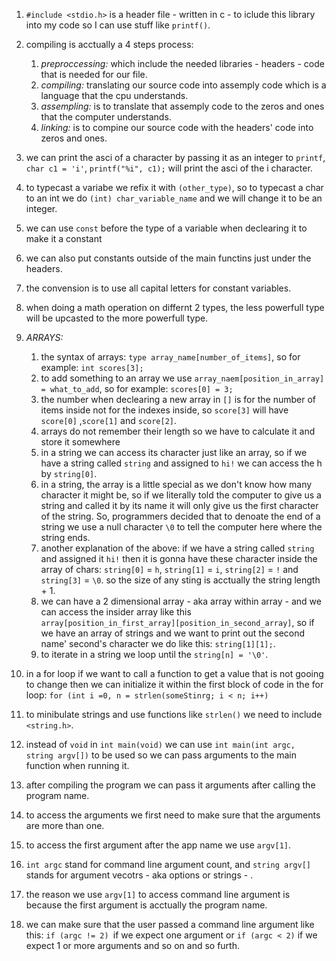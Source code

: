 1. `#include <stdio.h>` is a header file - written in c - to iclude this library into my code so I can use stuff like `printf()`.
2. compiling is acctually a 4 steps process:
    1. *preproccessing:* which include the needed libraries - headers - code that is needed for our file.
    2. *compiling:* translating our source code into assemply code which is a language that the cpu understands.
    3. *assempling:* is to translate that assemply code to the zeros and ones that the computer understands.
    4. *linking:* is to compine our source code with the headers' code into zeros and ones.
3. we can print the asci of a character by passing it as an integer to `printf`, `char c1 = 'i'`, `printf("%i", c1);` will print the asci of the i character.
4. to typecast a variabe we refix it with `(other_type)`, so to typecast a char to an int we do `(int) char_variable_name` and we will change it to be an integer.
5. we can use `const` before the type of a variable when declearing it to make it a constant
6. we can also put constants outside of the main functins just under the headers.
7. the convension is to use all capital letters for constant variables.
8. when doing a math operation on differnt 2 types, the less powerfull type will be upcasted to the more powerfull type.

9. *ARRAYS:*
    
    1. the syntax of arrays: `type array_name[number_of_items]`, so for example: `int scores[3];`
    2. to add something to an array we use `array_naem[position_in_array] = what_to_add`, so for example: `scores[0] = 3;`
    3. the number when declearing a new array in `[]` is for the number of items inside not for the indexes inside, so `score[3]` will have `score[0]` ,`score[1]` and `score[2]`.
    4. arrays do not remember their length so we have to calculate it and store it somewhere
    5. in a string we can access its character just like an array, so if we have a string called `string`  and assigned to `hi!` we can access the h by `string[0]`.
    6. in a string, the array is a little special as we don't know how many character it might be, so if we literally told the computer to give us a string and called it by its name it will only give us the first character of the string. So, programmers decided that to denoate the end of a string we use a null character `\0` to tell the computer here where the string ends.
    7. another explanation of the above: if we have a string called `string` and assigned it `hi!` then it is gonna have these character inside the array of chars: `string[0]` = `h`, `string[1]` = `i`, `string[2]` = `!` and `string[3]` = `\0`. so the size of any sting is acctually the string length + 1.
    8. we can have a 2 dimensional array - aka array within array - and we can access the insider array like this `array[position_in_first_array][position_in_second_array]`, so if we have an array of strings and we want to print out the second name' second's character we do like this: `string[1][1];`.
    9. to iterate in a string we loop until the `string[n] = '\0'`.


10. in a for loop if we want to call a function to get a value that is not gooing to change then we can initialize it within the first block of code in the for loop:
    `for (int i =0, n = strlen(someStinrg; i < n; i++)`
11. to minibulate strings and use functions like `strlen()` we need to include `<string.h>`. 
12. instead of `void` in `int main(void)` we can use `int main(int argc, string argv[])` to be used so we can pass arguments to the main function when running it.
13. after compiling the program we can pass it arguments after calling the program name.
14. to access the arguments we first need to make sure that the arguments are more than one.
15. to access the first argument after the app name we use `argv[1]`.
16. `int argc` stand for command line argument count, and `string argv[]` stands for argument vecotrs - aka options or strings - .
17. the reason we use `argv[1]` to access command line argument is because the first argument is acctually the program name.
18. we can make sure that the user passed a command line argument like this: `if (argc != 2) `if we expect one argument or `if (argc < 2)` if we expect 1 or more arguments and so on and so furth.

